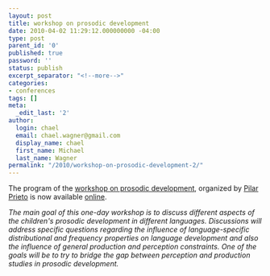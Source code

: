 ```yaml
---
layout: post
title: workshop on prosodic development
date: 2010-04-02 11:29:12.000000000 -04:00
type: post
parent_id: '0'
published: true
password: ''
status: publish
excerpt_separator: "<!--more-->"
categories:
- conferences
tags: []
meta:
  _edit_last: '2'
author:
  login: chael
  email: chael.wagner@gmail.com
  display_name: chael
  first_name: Michael
  last_name: Wagner
permalink: "/2010/workshop-on-prosodic-development-2/"
---
```

The program of the [workshop on prosodic development](http://prosodia.upf.edu/activitats/prosodicdevelopment/home/), organized by [Pilar Prieto](http://prosodia.upf.edu/membres/pilarprieto/) is now available [online](http://prosodia.upf.edu/activitats/prosodicdevelopment/home/program.php).

_The main goal of this one-day workshop is to discuss different aspects of the children's prosodic development in different languages. Discussions will address specific questions regarding the influence of language-specific distributional and frequency properties on language development and also the influence of general production and perception constraints. One of the goals will be to try to bridge the gap between perception and production studies in prosodic development._

